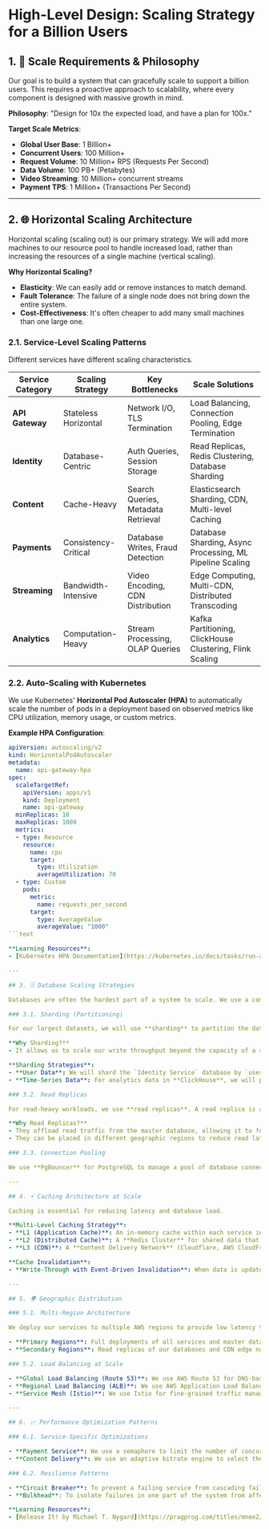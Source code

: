 # High-Level Design: Scaling Strategy for a Billion Users

## 1. 🚀 Scale Requirements & Philosophy

Our goal is to build a system that can gracefully scale to support a billion users. This requires a proactive approach to scalability, where every component is designed with massive growth in mind.

**Philosophy**: "Design for 10x the expected load, and have a plan for 100x."

**Target Scale Metrics**:
- **Global User Base**: 1 Billion+
- **Concurrent Users**: 100 Million+
- **Request Volume**: 10 Million+ RPS (Requests Per Second)
- **Data Volume**: 100 PB+ (Petabytes)
- **Video Streaming**: 10 Million+ concurrent streams
- **Payment TPS**: 1 Million+ (Transactions Per Second)

---

## 2. 🌐 Horizontal Scaling Architecture

Horizontal scaling (scaling out) is our primary strategy. We will add more machines to our resource pool to handle increased load, rather than increasing the resources of a single machine (vertical scaling).

**Why Horizontal Scaling?**
- **Elasticity**: We can easily add or remove instances to match demand.
- **Fault Tolerance**: The failure of a single node does not bring down the entire system.
- **Cost-Effectiveness**: It's often cheaper to add many small machines than one large one.

### 2.1. Service-Level Scaling Patterns

Different services have different scaling characteristics.

| Service Category | Scaling Strategy        | Key Bottlenecks                  | Scale Solutions                                       |
| ---------------- | ----------------------- | -------------------------------- | ----------------------------------------------------- |
| **API Gateway**  | Stateless Horizontal    | Network I/O, TLS Termination     | Load Balancing, Connection Pooling, Edge Termination  |
| **Identity**     | Database-Centric        | Auth Queries, Session Storage    | Read Replicas, Redis Clustering, Database Sharding    |
| **Content**      | Cache-Heavy             | Search Queries, Metadata Retrieval | Elasticsearch Sharding, CDN, Multi-level Caching      |
| **Payments**     | Consistency-Critical    | Database Writes, Fraud Detection | Database Sharding, Async Processing, ML Pipeline Scaling |
| **Streaming**    | Bandwidth-Intensive     | Video Encoding, CDN Distribution | Edge Computing, Multi-CDN, Distributed Transcoding    |
| **Analytics**    | Computation-Heavy       | Stream Processing, OLAP Queries  | Kafka Partitioning, ClickHouse Clustering, Flink Scaling |

### 2.2. Auto-Scaling with Kubernetes

We use Kubernetes' **Horizontal Pod Autoscaler (HPA)** to automatically scale the number of pods in a deployment based on observed metrics like CPU utilization, memory usage, or custom metrics.

**Example HPA Configuration**:
```yaml
apiVersion: autoscaling/v2
kind: HorizontalPodAutoscaler
metadata:
  name: api-gateway-hpa
spec:
  scaleTargetRef:
    apiVersion: apps/v1
    kind: Deployment
    name: api-gateway
  minReplicas: 10
  maxReplicas: 1000
  metrics:
  - type: Resource
    resource:
      name: cpu
      target:
        type: Utilization
        averageUtilization: 70
  - type: Custom
    pods:
      metric:
        name: requests_per_second
      target:
        type: AverageValue
        averageValue: "1000"
```text

**Learning Resources**:
- [Kubernetes HPA Documentation](https://kubernetes.io/docs/tasks/run-application/horizontal-pod-autoscale/)

---

## 3. 🗄️ Database Scaling Strategies

Databases are often the hardest part of a system to scale. We use a combination of techniques.

### 3.1. Sharding (Partitioning)

For our largest datasets, we will use **sharding** to partition the data across multiple database servers. Each server holds a subset of the data.

**Why Sharding?**
- It allows us to scale our write throughput beyond the capacity of a single server.

**Sharding Strategies**:
- **User Data**: We will shard the `Identity Service` database by `user_id` using a consistent hashing algorithm to ensure even distribution.
- **Time-Series Data**: For analytics data in **ClickHouse**, we will partition by time (`toYYYYMM(timestamp)`) and then by a hash of the `user_id`.

### 3.2. Read Replicas

For read-heavy workloads, we use **read replicas**. A read replica is a copy of the master database that can be used to serve read queries.

**Why Read Replicas?**
- They offload read traffic from the master database, allowing it to focus on writes.
- They can be placed in different geographic regions to reduce read latency for users.

### 3.3. Connection Pooling

We use **PgBouncer** for PostgreSQL to manage a pool of database connections. This is crucial for performance at scale, as creating a new database connection for every request is expensive.

---

## 4. ⚡ Caching Architecture at Scale

Caching is essential for reducing latency and database load.

**Multi-Level Caching Strategy**:
- **L1 (Application Cache)**: An in-memory cache within each service instance for frequently accessed, non-critical data.
- **L2 (Distributed Cache)**: A **Redis Cluster** for shared data that needs to be accessed by multiple service instances.
- **L3 (CDN)**: A **Content Delivery Network** (Cloudflare, AWS CloudFront) to cache static assets and media content close to our users.

**Cache Invalidation**:
- **Write-Through with Event-Driven Invalidation**: When data is updated, we write it to the cache and the database simultaneously. We then publish a cache invalidation event to a Kafka topic, which is consumed by other services to invalidate their local caches.

---

## 5. 🌍 Geographic Distribution

### 5.1. Multi-Region Architecture

We deploy our services to multiple AWS regions to provide low latency to our global user base and for disaster recovery.

- **Primary Regions**: Full deployments of all services and master databases.
- **Secondary Regions**: Read replicas of our databases and CDN edge nodes.

### 5.2. Load Balancing at Scale

- **Global Load Balancing (Route 53)**: We use AWS Route 53 for DNS-based global load balancing, with geo-routing to direct users to the nearest region.
- **Regional Load Balancing (ALB)**: We use AWS Application Load Balancers to distribute traffic across our services within a region.
- **Service Mesh (Istio)**: We use Istio for fine-grained traffic management between our microservices.

---

## 6. 📈 Performance Optimization Patterns

### 6.1. Service-Specific Optimizations

- **Payment Service**: We use a semaphore to limit the number of concurrent payment processes, preventing the system from being overwhelmed.
- **Content Delivery**: We use an adaptive bitrate engine to select the optimal video quality for a user based on their network conditions and device.

### 6.2. Resilience Patterns

- **Circuit Breaker**: To prevent a failing service from cascading failures to other services.
- **Bulkhead**: To isolate failures in one part of the system from affecting others.

**Learning Resources**:
- [Release It! by Michael T. Nygard](https://pragprog.com/titles/mnee2/release-it-second-edition/)

